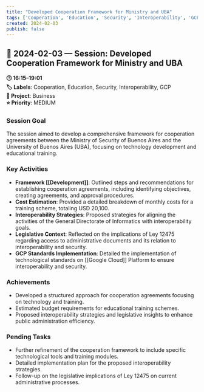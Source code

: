 ```yaml
---
title: "Developed Cooperation Framework for Ministry and UBA"
tags: ['Cooperation', 'Education', 'Security', 'Interoperability', 'GCP']
created: 2024-02-03
publish: false
---
```


## 📅 2024-02-03 — Session: Developed Cooperation Framework for Ministry and UBA

**🕒 16:15–19:01**  
**🏷️ Labels**: Cooperation, Education, Security, Interoperability, GCP  
**📂 Project**: Business  
**⭐ Priority**: MEDIUM  


### Session Goal
The session aimed to develop a comprehensive framework for cooperation agreements between the Ministry of Security of Buenos Aires and the University of Buenos Aires (UBA), focusing on technology development and educational training.

### Key Activities
- **Framework [[Development]]**: Outlined steps and recommendations for establishing cooperation agreements, including identifying objectives, creating agreements, and approval procedures.
- **Cost Estimation**: Provided a detailed breakdown of monthly costs for a training scheme, totaling USD 20,100.
- **Interoperability Strategies**: Proposed strategies for aligning the activities of the General Directorate of Informatics with interoperability goals.
- **Legislative Context**: Reflected on the implications of Ley 12475 regarding access to administrative documents and its relation to interoperability and security.
- **GCP Standards Implementation**: Detailed the implementation of technological standards on [[Google Cloud]] Platform to ensure interoperability and security.

### Achievements
- Developed a structured approach for cooperation agreements focusing on technology and training.
- Estimated budget requirements for educational training schemes.
- Proposed interoperability strategies and legislative insights to enhance public administration efficiency.

### Pending Tasks
- Further refinement of the cooperation framework to include specific technological tools and training modules.
- Detailed implementation plan for the proposed interoperability strategies.
- Follow-up on the legislative implications of Ley 12475 on current administrative processes.
